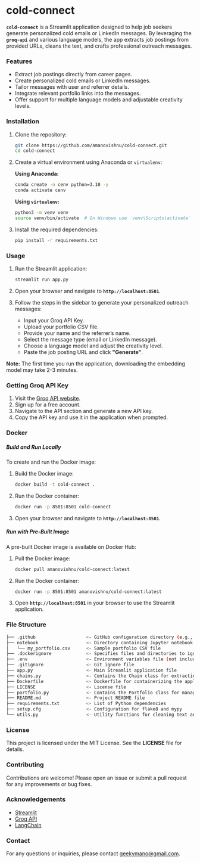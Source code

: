 # cold-connect

**`cold-connect`** is a Streamlit application designed to help job seekers generate personalized cold emails or LinkedIn messages. By leveraging the **`groq-api`** and various language models, the app extracts job postings from provided URLs, cleans the text, and crafts professional outreach messages.

### Features
- Extract job postings directly from career pages.
- Create personalized cold emails or LinkedIn messages.
- Tailor messages with user and referrer details.
- Integrate relevant portfolio links into the messages.
- Offer support for multiple language models and adjustable creativity levels.

### Installation

1. Clone the repository:
    ```sh
    git clone https://github.com/amanovishnu/cold-connect.git
    cd cold-connect
    ```

2. Create a virtual environment using Anaconda or `virtualenv`:

    **Using Anaconda:**
    ```sh
    conda create -n cenv python=3.10 -y
    conda activate cenv
    ```

    **Using `virtualenv`:**
    ```sh
    python3 -m venv venv
    source venv/bin/activate  # On Windows use `venv\Scripts\activate`
    ```

3. Install the required dependencies:
    ```sh
    pip install -r requirements.txt
    ```

### Usage

1. Run the Streamlit application:
    ```sh
    streamlit run app.py
    ```

2. Open your browser and navigate to **`http://localhost:8501`**.

3. Follow the steps in the sidebar to generate your personalized outreach messages:
    - Input your Groq API Key.
    - Upload your portfolio CSV file.
    - Provide your name and the referrer’s name.
    - Select the message type (email or LinkedIn message).
    - Choose a language model and adjust the creativity level.
    - Paste the job posting URL and click **"Generate"**.

**Note:** The first time you run the application, downloading the embedding model may take 2-3 minutes.

### Getting Groq API Key

1. Visit the [Groq API website](https://groq.com/).
2. Sign up for a free account.
3. Navigate to the API section and generate a new API key.
4. Copy the API key and use it in the application when prompted.


### Docker

##### Build and Run Locally

To create and run the Docker image:

1. Build the Docker image:
    ```sh
    docker build -t cold-connect .
    ```

2. Run the Docker container:
    ```sh
    docker run -p 8501:8501 cold-connect
    ```

3. Open your browser and navigate to **`http://localhost:8501`**.

##### Run with Pre-Built Image

A pre-built Docker image is available on Docker Hub:

1. Pull the Docker image:
    ```sh
    docker pull amanovishnu/cold-connect:latest
    ```

2. Run the Docker container:
    ```sh
    docker run -p 8501:8501 amanovishnu/cold-connect:latest
    ```

3. Open **`http://localhost:8501`** in your browser to use the Streamlit application.

### File Structure

```sh
├── .github                   <- GitHub configuration directory (e.g., workflows for CI/CD)
├── notebook                  <- Directory containing Jupyter notebook and portfolio CSV file
│   └── my_portfolio.csv      <- Sample portfolio CSV file
├── .dockerignore             <- Specifies files and directories to ignore when building the Docker image
├── .env                      <- Environment variables file (not included in the repository)
├── .gitignore                <- Git ignore file
├── app.py                    <- Main Streamlit application file
├── chains.py                 <- Contains the Chain class for extracting jobs and generating messages
├── Dockerfile                <- Dockerfile for containerizing the application
├── LICENSE                   <- License file
├── portfolio.py              <- Contains the Portfolio class for managing and querying portfolio links
├── README.md                 <- Project README file
├── requirements.txt          <- List of Python dependencies
├── setup.cfg                 <- Configuration for flake8 and mypy
└── utils.py                  <- Utility functions for cleaning text and fetching model lists

```


### License
This project is licensed under the MIT License. See the **LICENSE** file for details.

### Contributing
Contributions are welcome! Please open an issue or submit a pull request for any improvements or bug fixes.

### Acknowledgements
- [Streamlit](https://streamlit.io/)
- [Groq API](https://groq.com/)
- [LangChain](https://langchain.com/)

### Contact
For any questions or inquiries, please contact [geekymano@gmail.com](mailto:geekymano@gmail.com).